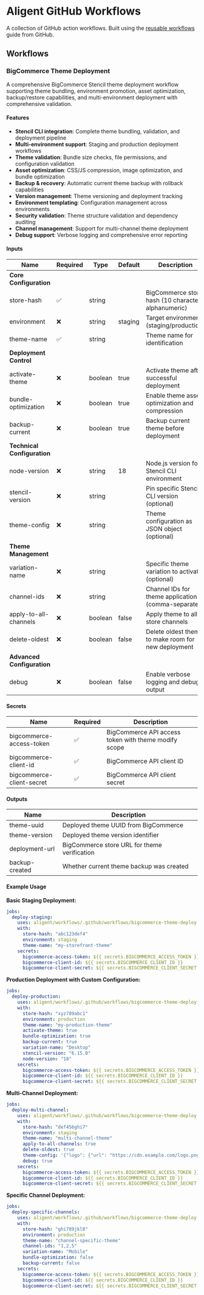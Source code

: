 # Aligent GitHub Workflows

A collection of GitHub action workflows. Built using the [reusable workflows](https://docs.github.com/en/actions/sharing-automations/reusing-workflows) guide from GitHub.

## Workflows

### BigCommerce Theme Deployment

A comprehensive BigCommerce Stencil theme deployment workflow supporting theme bundling, environment promotion, asset optimization, backup/restore capabilities, and multi-environment deployment with comprehensive validation.

#### **Features**
- **Stencil CLI integration**: Complete theme bundling, validation, and deployment pipeline
- **Multi-environment support**: Staging and production deployment workflows
- **Theme validation**: Bundle size checks, file permissions, and configuration validation
- **Asset optimization**: CSS/JS compression, image optimization, and bundle optimization
- **Backup & recovery**: Automatic current theme backup with rollback capabilities
- **Version management**: Theme versioning and deployment tracking
- **Environment templating**: Configuration management across environments
- **Security validation**: Theme structure validation and dependency auditing
- **Channel management**: Support for multi-channel theme deployment
- **Debug support**: Verbose logging and comprehensive error reporting

#### **Inputs**
| Name | Required | Type | Default | Description |
|------|----------|------|---------|-------------|
| **Core Configuration** |
| store-hash | ✅ | string | | BigCommerce store hash (10 character alphanumeric) |
| environment | ❌ | string | staging | Target environment (staging/production) |
| theme-name | ✅ | string | | Theme name for identification |
| **Deployment Control** |
| activate-theme | ❌ | boolean | true | Activate theme after successful deployment |
| bundle-optimization | ❌ | boolean | true | Enable theme asset optimization and compression |
| backup-current | ❌ | boolean | true | Backup current theme before deployment |
| **Technical Configuration** |
| node-version | ❌ | string | 18 | Node.js version for Stencil CLI environment |
| stencil-version | ❌ | string | | Pin specific Stencil CLI version (optional) |
| theme-config | ❌ | string | | Theme configuration as JSON object (optional) |
| **Theme Management** |
| variation-name | ❌ | string | | Specific theme variation to activate (optional) |
| channel-ids | ❌ | string | | Channel IDs for theme application (comma-separated) |
| apply-to-all-channels | ❌ | boolean | false | Apply theme to all store channels |
| delete-oldest | ❌ | boolean | false | Delete oldest theme to make room for new deployment |
| **Advanced Configuration** |
| debug | ❌ | boolean | false | Enable verbose logging and debug output |

#### **Secrets**
| Name | Required | Description |
|------|----------|-------------|
| bigcommerce-access-token | ✅ | BigCommerce API access token with theme modify scope |
| bigcommerce-client-id | ✅ | BigCommerce API client ID |
| bigcommerce-client-secret | ✅ | BigCommerce API client secret |

#### **Outputs**
| Name | Description |
|------|-------------|
| theme-uuid | Deployed theme UUID from BigCommerce |
| theme-version | Deployed theme version identifier |
| deployment-url | BigCommerce store URL for theme verification |
| backup-created | Whether current theme backup was created |

#### **Example Usage**

**Basic Staging Deployment:**
```yaml
jobs:
  deploy-staging:
    uses: aligent/workflows/.github/workflows/bigcommerce-theme-deploy.yml@main
    with:
      store-hash: "abc123def4"
      environment: staging
      theme-name: "my-storefront-theme"
    secrets:
      bigcommerce-access-token: ${{ secrets.BIGCOMMERCE_ACCESS_TOKEN }}
      bigcommerce-client-id: ${{ secrets.BIGCOMMERCE_CLIENT_ID }}
      bigcommerce-client-secret: ${{ secrets.BIGCOMMERCE_CLIENT_SECRET }}
```

**Production Deployment with Custom Configuration:**
```yaml
jobs:
  deploy-production:
    uses: aligent/workflows/.github/workflows/bigcommerce-theme-deploy.yml@main
    with:
      store-hash: "xyz789abc1"
      environment: production
      theme-name: "my-production-theme"
      activate-theme: true
      bundle-optimization: true
      backup-current: true
      variation-name: "Desktop"
      stencil-version: "6.15.0"
      node-version: "18"
    secrets:
      bigcommerce-access-token: ${{ secrets.BIGCOMMERCE_ACCESS_TOKEN }}
      bigcommerce-client-id: ${{ secrets.BIGCOMMERCE_CLIENT_ID }}
      bigcommerce-client-secret: ${{ secrets.BIGCOMMERCE_CLIENT_SECRET }}
```

**Multi-Channel Deployment:**
```yaml
jobs:
  deploy-multi-channel:
    uses: aligent/workflows/.github/workflows/bigcommerce-theme-deploy.yml@main
    with:
      store-hash: "def456ghi7"
      environment: staging
      theme-name: "multi-channel-theme"
      apply-to-all-channels: true
      delete-oldest: true
      theme-config: '{"logo": {"url": "https://cdn.example.com/logo.png"}, "colors": {"primary": "#ff6b35"}}'
      debug: true
    secrets:
      bigcommerce-access-token: ${{ secrets.BIGCOMMERCE_ACCESS_TOKEN }}
      bigcommerce-client-id: ${{ secrets.BIGCOMMERCE_CLIENT_ID }}
      bigcommerce-client-secret: ${{ secrets.BIGCOMMERCE_CLIENT_SECRET }}
```

**Specific Channel Deployment:**
```yaml
jobs:
  deploy-specific-channels:
    uses: aligent/workflows/.github/workflows/bigcommerce-theme-deploy.yml@main
    with:
      store-hash: "ghi789jkl0"
      environment: production
      theme-name: "channel-specific-theme"
      channel-ids: "1,2,5"
      variation-name: "Mobile"
      bundle-optimization: false
      backup-current: false
    secrets:
      bigcommerce-access-token: ${{ secrets.BIGCOMMERCE_ACCESS_TOKEN }}
      bigcommerce-client-id: ${{ secrets.BIGCOMMERCE_CLIENT_ID }}
      bigcommerce-client-secret: ${{ secrets.BIGCOMMERCE_CLIENT_SECRET }}
```
